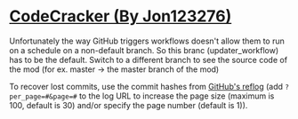 # [CodeCracker (By Jon123276)](https://github.com/Jon123276/CodeCracker)

Unfortunately the way GitHub triggers workflows doesn't allow them to run on a schedule on a non-default branch. So this branc (updater_workflow) has to be the default. Switch to a different branch to see the source code of the mod (for ex. master -> the master branch of the mod)

To recover lost commits, use the commit hashes from [GitHub's reflog](https://api.github.com/repos/KtaneModules/CodeCracker-Jon123276/events) (add `?per_page=#&page=#` to the log URL to increase the page size (maximum is 100, default is 30) and/or specify the page number (default is 1)).

